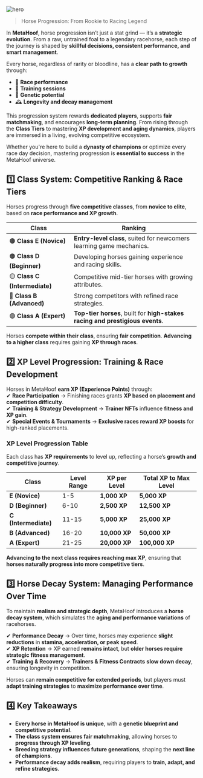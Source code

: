 ![hero](/img/banners/HORSES_PROGRESSION.png)

> Horse Progression: From Rookie to Racing Legend

In **MetaHoof**, horse progression isn’t just a stat grind — it’s a **strategic evolution**. From a raw, untrained foal to a legendary racehorse, each step of the journey is shaped by **skillful decisions, consistent performance, and smart management**.

Every horse, regardless of rarity or bloodline, has a **clear path to growth** through:
- 🏁 **Race performance**
- 🧠 **Training sessions**
- 🧬 **Genetic potential**
- 🕰️ **Longevity and decay management**

This progression system rewards **dedicated players**, supports **fair matchmaking**, and encourages **long-term planning**. From rising through the **Class Tiers** to mastering **XP development and aging dynamics**, players are immersed in a living, evolving competitive ecosystem.

Whether you're here to build a **dynasty of champions** or optimize every race day decision, mastering progression is **essential to success** in the MetaHoof universe.

## 1️⃣ Class System: Competitive Ranking & Race Tiers

Horses progress through **five competitive classes**, from **novice to elite**, based on **race performance and XP
growth**.

| **Class**                     | **Ranking**                                                                   | 
|-------------------------------|-------------------------------------------------------------------------------|
| 🟤 **Class E (Novice)**       | **Entry-level class**, suited for newcomers learning game mechanics.          |
| 🟠 **Class D (Beginner)**     | Developing horses gaining experience and racing skills.                       |
| 🟡 **Class C (Intermediate)** | Competitive mid-tier horses with growing attributes.                          |
| 🔵 **Class B (Advanced)**     | Strong competitors with refined race strategies.                              |
| 🟣 **Class A (Expert)**       | **Top-tier horses**, built for **high-stakes racing and prestigious events**. |

Horses **compete within their class**, ensuring **fair competition**. **Advancing to a higher class** requires gaining
**XP through races**.


## 2️⃣ XP Level Progression: Training & Race Development

Horses in MetaHoof **earn XP (Experience Points)** through:  
✔ **Race Participation** → Finishing races grants **XP based on placement and competition difficulty**.  
✔ **Training & Strategy Development** → **Trainer NFTs** influence **fitness and XP gain**.  
✔ **Special Events & Tournaments** → **Exclusive races reward XP boosts** for high-ranked placements.

### XP Level Progression Table

Each class has **XP requirements** to level up, reflecting a horse’s **growth and competitive journey**.

| **Class**            | **Level Range** | **XP per Level** | **Total XP to Max Level** |
|----------------------|-----------------|------------------|---------------------------|
| **E (Novice)**       | 1-5             | **1,000 XP**     | **5,000 XP**              |
| **D (Beginner)**     | 6-10            | **2,500 XP**     | **12,500 XP**             |
| **C (Intermediate)** | 11-15           | **5,000 XP**     | **25,000 XP**             |
| **B (Advanced)**     | 16-20           | **10,000 XP**    | **50,000 XP**             |
| **A (Expert)**       | 21-25           | **20,000 XP**    | **100,000 XP**            |

**Advancing to the next class requires reaching max XP**, ensuring that **horses naturally progress into more
competitive tiers**.


## 3️⃣ Horse Decay System: Managing Performance Over Time

To maintain **realism and strategic depth**, MetaHoof introduces a **horse decay system**, which simulates the **aging
and performance variations** of racehorses.

✔ **Performance Decay** → Over time, horses may experience **slight reductions** in **stamina, acceleration, or peak
speed**.  
✔ **XP Retention** → XP earned **remains intact**, but **older horses require strategic fitness management**.  
✔ **Training & Recovery** → **Trainers & Fitness Contracts** **slow down decay**, ensuring longevity in competition.

Horses can **remain competitive for extended periods**, but players must **adapt training strategies** to **maximize
performance over time**.


## 4️⃣ Key Takeaways

- **Every horse in MetaHoof is unique**, with a **genetic blueprint and competitive potential**.  
- **The class system ensures fair matchmaking**, allowing horses to **progress through XP leveling**.  
- **Breeding strategy influences future generations**, shaping the **next line of champions**.  
- **Performance decay adds realism**, requiring players to **train, adapt, and refine strategies**.
